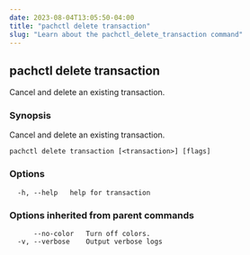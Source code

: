 ```yaml
---
date: 2023-08-04T13:05:50-04:00
title: "pachctl delete transaction"
slug: "Learn about the pachctl_delete_transaction command"
---
```


## pachctl delete transaction

Cancel and delete an existing transaction.

### Synopsis

Cancel and delete an existing transaction.

```
pachctl delete transaction [<transaction>] [flags]
```

### Options

```
  -h, --help   help for transaction
```

### Options inherited from parent commands

```
      --no-color   Turn off colors.
  -v, --verbose    Output verbose logs
```

